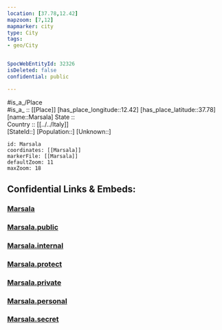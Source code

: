 ```yaml
---
location: [37.78,12.42] 
mapzoom: [7,12] 
mapmarker: city 
type: City
tags:
- geo/City


SpocWebEntityId: 32326
isDeleted: false
confidential: public

---
```

#is_a_/Place  
#is_a_ :: [[Place]] 
[has_place_longitude::12.42] 
[has_place_latitude::37.78] 
[name::Marsala] 
State ::  
Country :: [[../../Italy]]  
[StateId::] 
[Population::] 
[Unknown::] 


```leaflet
id: Marsala
coordinates: [[Marsala]] 
markerFile: [[Marsala]] 
defaultZoom: 11 
maxZoom: 18
```


## Confidential Links & Embeds: 

### [Marsala](/_Standards/Earth/Continent/Europe/Europe~South/Italy/City/Marsala.md) 

### [Marsala.public](/_public/Earth/Continent/Europe/Europe~South/Italy/City/Marsala.public.md) 

### [Marsala.internal](/_internal/Earth/Continent/Europe/Europe~South/Italy/City/Marsala.internal.md) 

### [Marsala.protect](/_protect/Earth/Continent/Europe/Europe~South/Italy/City/Marsala.protect.md) 

### [Marsala.private](/_private/Earth/Continent/Europe/Europe~South/Italy/City/Marsala.private.md) 

### [Marsala.personal](/_personal/Earth/Continent/Europe/Europe~South/Italy/City/Marsala.personal.md) 

### [Marsala.secret](/_secret/Earth/Continent/Europe/Europe~South/Italy/City/Marsala.secret.md)

